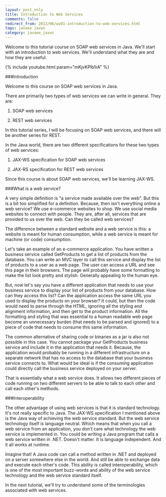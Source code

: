 ```yaml
---           
layout: post_only
title: Introduction to Web Services
comments: false
redirect_from: 2013/06/ws01-introduction-to-web-services.html
tags: javaee jaxws
category: javaee_jaxws
---
```


Welcome to this tutorial course on SOAP web services in Java. We'll start with an introduction to web services. We'll understand what they are and how they are useful.

{% include youtube.html param="mKjvKPlb1rA" %}

###Introduction

Welcome to this course on SOAP web services in Java.

There are primarily two types of web services we can write in general. They are:

1. SOAP web services

2. REST web services

In this tutorial series, I will be focusing on SOAP web services, and there will be another series for REST.

In the Java world, there are two different specifications for these two types of web services:

1. JAX-WS specification for SOAP web services

2. JAX-RS specification for REST web services

Since this course is about SOAP web services, we'll be learning JAX-WS.

###What is a web service?

A very simple definition is "a service made available over the web". But this is a bit too simplified for a definition. Because, then isn't everything online a web service? We use e-commerce websites to shop. We use social media websites to connect with people. They are, after all, services that are provided to us over the web. Can they be called web services?

The difference between a standard website and a web service is this: a website is meant for human consumption, while a web service is meant for machine (or code) consumption.

Let's take an example of an e-commerce application. You have written a business service called GetProducts to get a list of products from the database. You can write an MVC layer to call this service and display the list of products to a user as a web page. The user can access a URL and see this page in their browsers. The page will probably have some formatting to make the list look pretty and stylish. Generally appealing to the human eye.

But, now let's say you have a different application that needs to use your business service to display your list of products from your database. How can they access this list? Can the application access the same URL you used to display the products on your browser? It could, but then the code would need to parse through the HTML, ignoring all the styling and alignment information, and then get to the product information. All the formatting and styling that was essential to a human readable web page become an unnecessary burden (that needs to be parsed and ignored) to a piece of code that needs to consume this same information.

The common alternative of sharing code or binaries as a jar is also not possible in this case. You cannot package your GetProducts business service and include it in the application that needs it. Because, the application would probably be running in a different infrastructure on a separate network that has no access to the database that your business service connects to. What would be ideal is if the consuming application could directly call the business service deployed on your server.

That is essentially what a web service does. It allows two different pieces of code running on two different servers to be able to talk to each other and call each other's methods.

###Interoperability

The other advantage of using web services is that it is standard technology. It's not really specific to Java. The JAX-WS specification I mentioned above is the Java way of achieving the web service standard. But the web service technology itself is language neutral. Which means that when you call a web service from an application, you don't care what technology the web service is implemented in. You could be writing a Java program that calls a web service written in .NET. Doesn't matter. It is language independent. And it all works at runtime.

Imagine that! A Java code can call a method written in .NET and deployed on a server somewhere else in the world. And still be able to exchange data and execute each other's code. This ability is called interoperability, which is one of the most important buzz-words and ability of the web service technology and the web service standard itself.

In the next tutorial, we'll try to understand some of the terminologies associated with web services.
